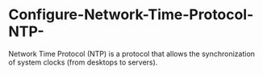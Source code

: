 # Configure-Network-Time-Protocol-NTP-
Network Time Protocol (NTP) is a protocol that allows the synchronization of system clocks (from desktops to servers).
